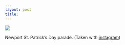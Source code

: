```yaml
---
layout: post
title: 
---
```


<a href="http://instagr.am/p/CL1PA/"><img src="/tumblr_files/tumblr_lhyf479JA21qzoid4o1_500.jpg"/></a><br/><p>Newport St. Patrick&#8217;s Day parade. (Taken with <a href="http://instagr.am">instagram</a>)</p>
